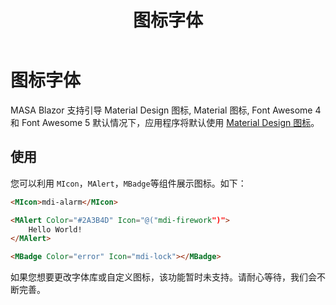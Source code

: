 ﻿---
title: 图标字体
---

# 图标字体

MASA Blazor 支持引导 Material Design 图标, Material 图标, Font Awesome 4 和 Font Awesome 5 默认情况下，应用程序将默认使用 <a href="https://materialdesignicons.com" target="_blank">Material Design 图标</a>。

## 使用

您可以利用 `MIcon`，`MAlert`，`MBadge`等组件展示图标。如下：

```html
<MIcon>mdi-alarm</MIcon>

<MAlert Color="#2A3B4D" Icon="@("mdi-firework")">
    Hello World!
</MAlert>

<MBadge Color="error" Icon="mdi-lock"></MBadge>
```

如果您想要更改字体库或自定义图标，该功能暂时未支持。请耐心等待，我们会不断完善。